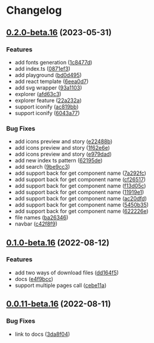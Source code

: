 # Changelog

## [0.2.0-beta.16](https://github.com/figus-cli/figus/compare/v0.1.0-beta.16...v0.2.0-beta.16) (2023-05-31)


### Features

* add fonts generation ([1c8477d](https://github.com/figus-cli/figus/commit/1c8477d2b21233773233891ea2fbe75e2adb5c0d))
* add index.ts ([0871ef3](https://github.com/figus-cli/figus/commit/0871ef34a9f7023f3d071db4dd144ae05a2262dd))
* add playground ([bd0d495](https://github.com/figus-cli/figus/commit/bd0d495ac148c1d85dc8a36a0b93b58433f6dcb0))
* add react template ([6eea0d7](https://github.com/figus-cli/figus/commit/6eea0d7d6ae8f17f1d5022a149b8110dc6f0fb87))
* add svg wrapper ([93a1103](https://github.com/figus-cli/figus/commit/93a1103c0b890ce7078e253cec3b0958091d6650))
* explorer ([afd63c3](https://github.com/figus-cli/figus/commit/afd63c3bc7d3210ee968e36a6c7c95a5c1d81769))
* explorer feature ([22a232a](https://github.com/figus-cli/figus/commit/22a232a774408cd5d2c57a5c673a34ceb7011718))
* support iconify ([ac819bb](https://github.com/figus-cli/figus/commit/ac819bbc7753e5fab64ec5857ce98a0876baeeb1))
* support iconify ([6043a77](https://github.com/figus-cli/figus/commit/6043a77c174c1764cacbf633da0cf5a8cb46dac8))


### Bug Fixes

* add icons preview and story ([e22488b](https://github.com/figus-cli/figus/commit/e22488bf8b02967d0c62b4205f487d81c5577009))
* add icons preview and story ([1f62e6e](https://github.com/figus-cli/figus/commit/1f62e6e64311330dfc5bdd4952977db70636660d))
* add icons preview and story ([e979dad](https://github.com/figus-cli/figus/commit/e979daddfb1aaa6d3adc69ead7536bf83c2c126c))
* add new index ts pattern ([62195de](https://github.com/figus-cli/figus/commit/62195de00ef756c9c522f51f42ee4960ed38bd06))
* add search ([9be9cc3](https://github.com/figus-cli/figus/commit/9be9cc3fd97c852684d2b57ae9228f5056b4cd48))
* add support back for get component name ([7a292fc](https://github.com/figus-cli/figus/commit/7a292fc960aacb0084ce311bf42c376763dfc309))
* add support back for get component name ([cf26517](https://github.com/figus-cli/figus/commit/cf2651712335f11b1a27378ae45958bf7c1e09cc))
* add support back for get component name ([f13d05c](https://github.com/figus-cli/figus/commit/f13d05cfbfa5881284dcc18fc489755e9353d946))
* add support back for get component name ([11919e1](https://github.com/figus-cli/figus/commit/11919e11533ef78d3d476de4eb551b81b0e60ec7))
* add support back for get component name ([ac20dfd](https://github.com/figus-cli/figus/commit/ac20dfd6af5bbf8572673d02c5ceeab8cb3f6963))
* add support back for get component name ([5450b35](https://github.com/figus-cli/figus/commit/5450b355faab27271e29537816c6667b9e5efcdd))
* add support back for get component name ([622226e](https://github.com/figus-cli/figus/commit/622226ee6bc2075452165dffc47cd824fdf33e2b))
* file names ([ba26346](https://github.com/figus-cli/figus/commit/ba263465e7a4ed0f80fd1b92206ae9ebaabb0cc4))
* navbar ([c42f8f9](https://github.com/figus-cli/figus/commit/c42f8f94ef31d05823a6cc32181d548b15e5b787))

## [0.1.0-beta.16](https://github.com/figus-cli/figus/compare/v0.0.11-beta.16...v0.1.0-beta.16) (2022-08-12)


### Features

* add two ways of download files ([dd164f5](https://github.com/figus-cli/figus/commit/dd164f58c995516b3644962db0a317ee51486ac8))
* docs ([e4f9bcc](https://github.com/figus-cli/figus/commit/e4f9bcc1802257c017ae6c6981dab73bda87e93f))
* support multiple pages call ([cebe11a](https://github.com/figus-cli/figus/commit/cebe11a2bd616ae08ac6e4728cc3d097850caa00))

## [0.0.11-beta.16](https://github.com/figus-cli/figus/compare/v0.0.10-beta.16...v0.0.11-beta.16) (2022-08-11)


### Bug Fixes

* link to docs ([3da8f04](https://github.com/figus-cli/figus/commit/3da8f0494605780e426d3a3055878213bd9ffdc6))
